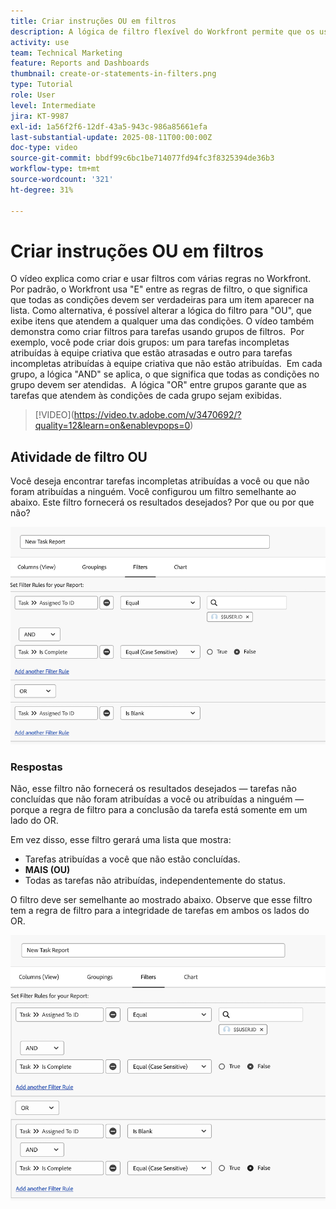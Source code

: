 ```yaml
---
title: Criar instruções OU em filtros
description: A lógica de filtro flexível do Workfront permite que os usuários refinem as exibições de relatórios usando regras "AND" padrão, condições "OR" opcionais e grupos de filtros organizados para critérios complexos.
activity: use
team: Technical Marketing
feature: Reports and Dashboards
thumbnail: create-or-statements-in-filters.png
type: Tutorial
role: User
level: Intermediate
jira: KT-9987
exl-id: 1a56f2f6-12df-43a5-943c-986a85661efa
last-substantial-update: 2025-08-11T00:00:00Z
doc-type: video
source-git-commit: bbdf99c6bc1be714077fd94fc3f8325394de36b3
workflow-type: tm+mt
source-wordcount: '321'
ht-degree: 31%

---
```


# Criar instruções OU em filtros

O vídeo explica como criar e usar filtros com várias regras no Workfront. &#x200B; Por padrão, o Workfront usa &quot;E&quot; entre as regras de filtro, o que significa que todas as condições devem ser verdadeiras para um item aparecer na lista.
Como alternativa, é possível alterar a lógica do filtro para &quot;OU&quot;, que exibe itens que atendem a qualquer uma das condições.
O vídeo também demonstra como criar filtros para tarefas usando grupos de filtros. &#x200B; Por exemplo, você pode criar dois grupos: um para tarefas incompletas atribuídas à equipe criativa que estão atrasadas e outro para tarefas incompletas atribuídas à equipe criativa que não estão atribuídas. &#x200B; Em cada grupo, a lógica &quot;AND&quot; se aplica, o que significa que todas as condições no grupo devem ser atendidas. &#x200B; A lógica &quot;OR&quot; entre grupos garante que as tarefas que atendem às condições de cada grupo sejam exibidas.

>[!VIDEO]&#x200B;(https://video.tv.adobe.com/v/3470692/?quality=12&learn=on&enablevpops=0)

## Atividade de filtro OU

Você deseja encontrar tarefas incompletas atribuídas a você ou que não foram atribuídas a ninguém. Você configurou um filtro semelhante ao abaixo. Este filtro fornecerá os resultados desejados? Por que ou por que não?

![Uma imagem de uma instrução OU criada incorretamente no [!DNL Workfront]](assets/or-statement-your-turn-1.png)

### Respostas

Não, esse filtro não fornecerá os resultados desejados — tarefas não concluídas que não foram atribuídas a você ou atribuídas a ninguém — porque a regra de filtro para a conclusão da tarefa está somente em um lado do OR.

Em vez disso, esse filtro gerará uma lista que mostra:

* Tarefas atribuídas a você que não estão concluídas.
* **MAIS (OU)**
* Todas as tarefas não atribuídas, independentemente do status.

O filtro deve ser semelhante ao mostrado abaixo. Observe que esse filtro tem a regra de filtro para a integridade de tarefas em ambos os lados do OR.

![Uma imagem de uma instrução OU criada corretamente no [!DNL Workfront]](assets/or-statement-your-turn-2.png)
